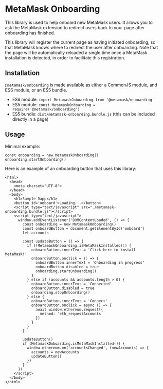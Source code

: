 # MetaMask Onboarding

This library is used to help onboard new MetaMask users. It allows you to ask the MetaMask extension to redirect users back to your page after onboarding has finished.

This library will register the current page as having initiated onboarding, so that MetaMask knows where to redirect the user after onboarding. Note that the page will be automatically reloaded a single time once a MetaMask installation is detected, in order to facilitate this registration.

## Installation

`@metamask/onboarding` is made available as either a CommonJS module, and ES6 module, or an ES5 bundle.

* ES6 module: `import MetamaskOnboarding from '@metamask/onboarding'`
* ES5 module: `const MetamaskOnboarding = require('@metamask/onboarding')`
* ES5 bundle: `dist/metamask-onboarding.bundle.js` (this can be included directly in a page)

## Usage

Minimal example:
```
const onboarding = new MetamaskOnboarding()
onboarding.startOnboarding()
```

Here is an example of an onboarding button that uses this library:

```
<html>
  <head>
    <meta charset="UTF-8">
  </head>
  <body>
    <h1>Sample Dapp</h1>
    <button id='onboard'>Loading...</button>
    <script type="text/javascript" src="./metamask-onboarding.bundle.js"></script>
    <script type="text/javascript">
      window.addEventListener('DOMContentLoaded', () => {
        const onboarding = new MetamaskOnboarding()
        const onboardButton = document.getElementById('onboard')
        let accounts

        const updateButton = () => {
          if (!MetamaskOnboarding.isMetaMaskInstalled()) {
            onboardButton.innerText = 'Click here to install MetaMask!'
            onboardButton.onclick = () => {
              onboardButton.innerText = 'Onboarding in progress'
              onboardButton.disabled = true
              onboarding.startOnboarding()
            }
          } else if (accounts && accounts.length > 0) {
            onboardButton.innerText = 'Connected'
            onboardButton.disabled = true
            onboarding.stopOnboarding()
          } else {
            onboardButton.innerText = 'Connect'
            onboardButton.onclick = async () => {
              await window.ethereum.request({
                method: 'eth_requestAccounts'
              })
            }
          }
        }

        updateButton()
        if (MetamaskOnboarding.isMetaMaskInstalled()) {
          window.ethereum.on('accountsChanged', (newAccounts) => {
            accounts = newAccounts
            updateButton()
          })
        }
      })
    </script>
  </body>
</html>
```
